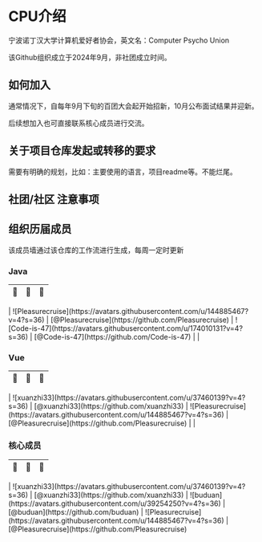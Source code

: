 # CPU介绍

宁波诺丁汉大学计算机爱好者协会，英文名：Computer Psycho Union

该Github组织成立于2024年9月，非社团成立时间。

## 如何加入
通常情况下，自每年9月下旬的百团大会起开始招新，10月公布面试结果并迎新。

后续想加入也可直接联系核心成员进行交流。

## 关于项目仓库发起或转移的要求
需要有明确的规划，比如：主要使用的语言，项目readme等。不能烂尾。

## 社团/社区 注意事项

## 组织历届成员

该成员墙通过该仓库的工作流进行生成，每周一定时更新

<!--START_SECTION:members-->
### Java

| :construction_worker: | :construction_worker: | :construction_worker: |
|:-------------------:|:-------------------:|:-------------------:|
<tr>
| ![Pleasurecruise](https://avatars.githubusercontent.com/u/144885467?v=4?s=36) | [@Pleasurecruise](https://github.com/Pleasurecruise) | ![Code-is-47](https://avatars.githubusercontent.com/u/174010131?v=4?s=36) | [@Code-is-47](https://github.com/Code-is-47) |   |   

### Vue

| :construction_worker: | :construction_worker: | :construction_worker: |
|:-------------------:|:-------------------:|:-------------------:|
<tr>
| ![xuanzhi33](https://avatars.githubusercontent.com/u/37460139?v=4?s=36) | [@xuanzhi33](https://github.com/xuanzhi33) | ![Pleasurecruise](https://avatars.githubusercontent.com/u/144885467?v=4?s=36) | [@Pleasurecruise](https://github.com/Pleasurecruise) |   |   

### 核心成员

| :construction_worker: | :construction_worker: | :construction_worker: |
|:-------------------:|:-------------------:|:-------------------:|
<tr>
| ![xuanzhi33](https://avatars.githubusercontent.com/u/37460139?v=4?s=36) | [@xuanzhi33](https://github.com/xuanzhi33) | ![buduan](https://avatars.githubusercontent.com/u/39254250?v=4?s=36) | [@buduan](https://github.com/buduan) | ![Pleasurecruise](https://avatars.githubusercontent.com/u/144885467?v=4?s=36) | [@Pleasurecruise](https://github.com/Pleasurecruise) 
<!--END_SECTION:members-->
